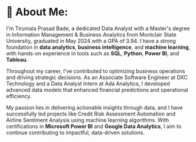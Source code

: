 # 💫 About Me:
I'm Tirumala Prasad Bade, a dedicated Data Analyst with a Master's degree in Information Management & Business Analytics from Montclair State University, graduated in May 2024 with a GPA of 3.94. I have a strong foundation in **data analytics**, **business intelligence**, and **machine learning**, with hands-on experience in tools such as **SQL**, **Python**, **Power BI**, and **Tableau**.

Throughout my career, I've contributed to optimizing business operations and driving strategic decisions. As an Associate Software Engineer at DXC Technology and a Data Analyst Intern at Ada Analytics, I developed advanced data models that enhanced financial predictions and operational efficiency.

My passion lies in delivering actionable insights through data, and I have successfully led projects like Credit Risk Assessment Automation and Airline Sentiment Analysis using machine learning algorithms. With certifications in **Microsoft Power BI** and **Google Data Analytics**, I aim to continue contributing to impactful, data-driven solutions.
